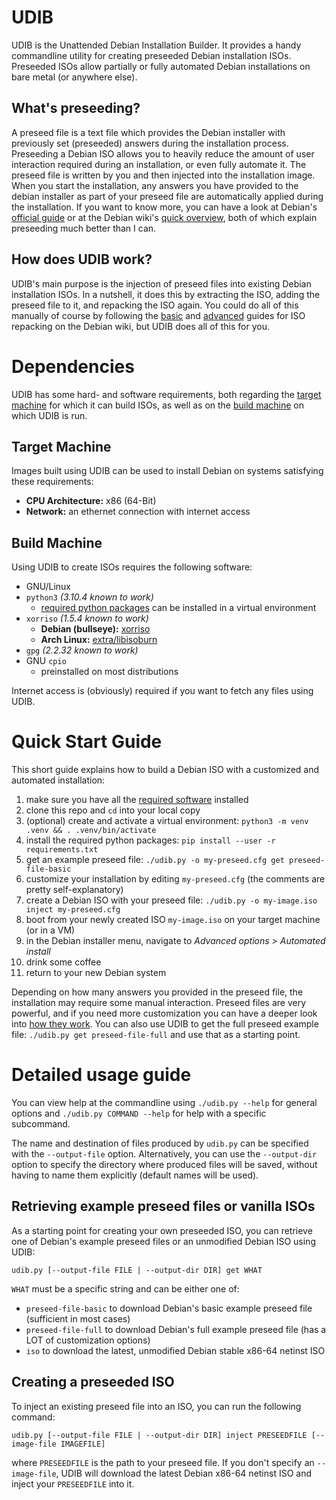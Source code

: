 # UDIB

UDIB is the Unattended Debian Installation Builder.
It provides a handy commandline utility for creating preseeded Debian installation ISOs.
Preseeded ISOs allow partially or fully automated Debian installations on bare metal (or anywhere else).

## What's preseeding?

A preseed file is a text file which provides the Debian installer with previously set (preseeded) answers during the installation process.
Preseeding a Debian ISO allows you to heavily reduce the amount of user interaction required during an installation, or even fully automate it.
The preseed file is written by you and then injected into the installation image.
When you start the installation, any answers you have provided to the debian installer as part of your preseed file are automatically applied during the installation.
If you want to know more, you can have a look at Debian's [official guide](https://www.debian.org/releases/stable/amd64/apb.en.html) or at the Debian wiki's [quick overview](https://wiki.debian.org/DebianInstaller/Preseed), both of which explain preseeding much better than I can.

## How does UDIB work?

UDIB's main purpose is the injection of preseed files into existing Debian installation ISOs.
In a nutshell, it does this by extracting the ISO, adding the preseed file to it, and repacking the ISO again.
You could do all of this manually of course by following the [basic](https://wiki.debian.org/DebianInstaller/Preseed/EditIso#Adding_a_Preseed_File_to_the_Initrd) and [advanced](https://wiki.debian.org/RepackBootableISO) guides for ISO repacking on the Debian wiki, but UDIB does all of this for you.

# Dependencies

UDIB has some hard- and software requirements, both regarding the [target machine](#target-machine) for which it can build ISOs, as well as on the [build machine](#build-machine) on which UDIB is run.

## Target Machine

Images built using UDIB can be used to install Debian on systems satisfying these requirements:

- **CPU Architecture:** x86 (64-Bit)
- **Network:** an ethernet connection with internet access

## Build Machine

Using UDIB to create ISOs requires the following software:

- GNU/Linux
- `python3` *(3.10.4 known to work)*
  - [required python packages](./requirements.txt) can be installed in a virtual environment
- `xorriso` *(1.5.4 known to work)*
  - **Debian (bullseye):** [xorriso](https://packages.debian.org/bullseye/xorriso)
  - **Arch Linux:** [extra/libisoburn](extra/libisoburn)
- `gpg` *(2.2.32 known to work)*
- GNU `cpio`
  - preinstalled on most distributions
  
Internet access is (obviously) required if you want to fetch any files using UDIB.

# Quick Start Guide

This short guide explains how to build a Debian ISO with a customized and automated installation:

1. make sure you have all the [required software](#build-machine) installed
2. clone this repo and `cd` into your local copy
3. (optional) create and activate a virtual environment: `python3 -m venv .venv && . .venv/bin/activate`
4. install the required python packages: `pip install --user -r requirements.txt`
5. get an example preseed file: `./udib.py -o my-preseed.cfg get preseed-file-basic`
6. customize your installation by editing `my-preseed.cfg` (the comments are pretty self-explanatory)
7. create a Debian ISO with your preseed file: `./udib.py -o my-image.iso inject my-preseed.cfg`
8. boot from your newly created ISO `my-image.iso` on your target machine (or in a VM)
9. in the Debian installer menu, navigate to *Advanced options > Automated install*
10. drink some coffee
11. return to your new Debian system

Depending on how many answers you provided in the preseed file, the installation may require some manual interaction.
Preseed files are very powerful, and if you need more customization you can have a deeper look into [how they work](#whats-preseeding).
You can also use UDIB to get the full preseed example file: `./udib.py get preseed-file-full` and use that as a starting point.

# Detailed usage guide

You can view help at the commandline using `./udib.py --help` for general options and `./udib.py COMMAND --help` for help with a specific subcommand.

The name and destination of files produced by `udib.py` can be specified with the `--output-file` option.
Alternatively, you can use the `--output-dir` option to specify the directory where produced files will be saved, without having to name them explicitly (default names will be used).

## Retrieving example preseed files or vanilla ISOs

As a starting point for creating your own preseeded ISO, you can retrieve one of Debian's example preseed files or an unmodified Debian ISO using UDIB:

```
udib.py [--output-file FILE | --output-dir DIR] get WHAT
```

`WHAT` must be a specific string and can be either one of:

- `preseed-file-basic` to download Debian's basic example preseed file (sufficient in most cases)
- `preseed-file-full` to download Debian's full example preseed file (has a LOT of customization options)
- `iso` to download the latest, unmodified Debian stable x86-64 netinst ISO

## Creating a preseeded ISO

To inject an existing preseed file into an ISO, you can run the following command:

```
udib.py [--output-file FILE | --output-dir DIR] inject PRESEEDFILE [--image-file IMAGEFILE]
```

where `PRESEEDFILE` is the path to your preseed file.
If you don't specify an `--image-file`, UDIB will download the latest Debian x86-64 netinst ISO and inject your `PRESEEDFILE` into it.
